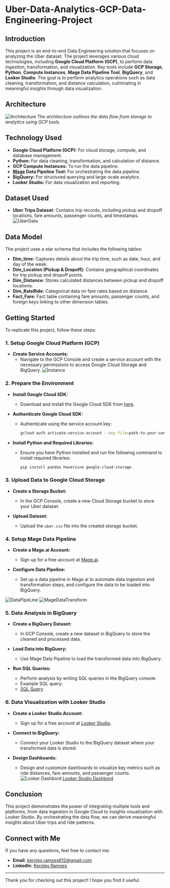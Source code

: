 # Uber-Data-Analytics-GCP-Data-Engineering-Project


## Introduction
This project is an end-to-end Data Engineering solution that focuses on analyzing the Uber dataset. The project leverages various cloud technologies, including **Google Cloud Platform (GCP)**, to perform data ingestion, transformation, and visualization. Key tools include **GCP Storage**, **Python**, **Compute Instances**, **Mage Data Pipeline Tool**, **BigQuery**, and **Looker Studio**. The goal is to perform analytics operations such as data cleaning, transformation, and distance calculation, culminating in meaningful insights through data visualization.

## Architecture
![Architecture](https://github.com/Keroles-Ramses/Uber-Data-Analytics-GCP-Data-Engineering-Project-/blob/6045301dfa74120f381e72880cc6439157ac97f0/Assets/Architecture%20diagram.png)
*The architecture outlines the data flow from storage to analytics using GCP tools.*

## Technology Used
- **Google Cloud Platform (GCP):** For cloud storage, compute, and database management.
- **Python:** For data cleaning, transformation, and calculation of distance.
- **GCP Compute Instances:** To run the data pipeline.
- **[Mage](https://www.mage.ai/) Data Pipeline Tool:** For orchestrating the data pipeline.
- **BigQuery:** For structured querying and large-scale analytics.
- **Looker Studio:** For data visualization and reporting.

## Dataset Used
- **Uber Trips Dataset**: Contains trip records, including pickup and dropoff locations, fare amounts, passenger counts, and timestamps.
![UberData](https://github.com/Keroles-Ramses/Uber-Data-Analytics-GCP-Data-Engineering-Project-/blob/6045301dfa74120f381e72880cc6439157ac97f0/Uber%20Data%20Model.png)
## Data Model
The project uses a star schema that includes the following tables:
- **Dim_time:** Captures details about the trip time, such as date, hour, and day of the week.
- **Dim_Location (Pickup & Dropoff):** Contains geographical coordinates for trip pickup and dropoff points.
- **Dim_Distance:** Stores calculated distances between pickup and dropoff locations.
- **Dim_RateRide:** Categorical data on fare rates based on distance.
- **Fact_Fare:** Fact table containing fare amounts, passenger counts, and foreign keys linking to other dimension tables.

## Getting Started

To replicate this project, follow these steps:

### 1. **Setup Google Cloud Platform (GCP)**

- **Create Service Accounts:** 
  - Navigate to the GCP Console and create a service account with the necessary permissions to access Google Cloud Storage and BigQuery.
![Instance](https://github.com/Keroles-Ramses/Uber-Data-Analytics-GCP-Data-Engineering-Project-/blob/a1b01e72ef805d3ceea9b88f2dab9c4bf2902030/Assets/Instance.png)

### 2. **Prepare the Environment**

- **Install Google Cloud SDK:** 
  - Download and install the Google Cloud SDK from [here](https://cloud.google.com/sdk/docs/install).
  
- **Authenticate Google Cloud SDK:** 
  - Authenticate using the service account key:
       ```bash
       gcloud auth activate-service-account --key-file=path-to-your-service-account-key.json
       ```
  
- **Install Python and Required Libraries:** 
  - Ensure you have Python installed and run the following command to install required libraries:
    ```bash
    pip install pandas haversine google-cloud-storage
    ```


### 3. **Upload Data to Google Cloud Storage**

- **Create a Storage Bucket:** 
  - In the GCP Console, create a new Cloud Storage bucket to store your Uber dataset.
  
- **Upload Dataset:** 
  - Upload the `uber.csv` file into the created storage bucket.

### 4. **Setup Mage Data Pipeline**

- **Create a Mage.ai Account:** 
  - Sign up for a free account at [Mage.ai](https://www.mage.ai/).
  
- **Configure Data Pipeline:** 
  - Set up a data pipeline in Mage.ai to automate data ingestion and transformation steps, and configure the data to be loaded into BigQuery.

![DataPipeLine](https://github.com/Keroles-Ramses/Uber-Data-Analytics-GCP-Data-Engineering-Project-/blob/a1b01e72ef805d3ceea9b88f2dab9c4bf2902030/Assets/Mage%20Pipeline.png)
![MageDataTransform](https://github.com/Keroles-Ramses/Uber-Data-Analytics-GCP-Data-Engineering-Project-/blob/a1b01e72ef805d3ceea9b88f2dab9c4bf2902030/Assets/Mage%20Transform.png)

### 5. **Data Analysis in BigQuery**

- **Create a BigQuery Dataset:** 
  - In GCP Console, create a new dataset in BigQuery to store the cleaned and processed data.
  
- **Load Data into BigQuery:** 
  - Use Mage Data Pipeline to load the transformed data into BigQuery.
  
- **Run SQL Queries:** 
  - Perform analysis by writing SQL queries in the BigQuery console.
   - Example SQL query:
   - [SQL Query](https://github.com/Keroles-Ramses/Uber-Data-Analytics-GCP-Data-Engineering-Project-/blob/391c21da0040d1421d5a11e9358ae45ca6e122df/Assets/BQ%20Queries)
     

### 6. **Data Visualization with Looker Studio**

- **Create a Looker Studio Account:** 
  - Sign up for a free account at [Looker Studio](https://lookerstudio.google.com/).
  
- **Connect to BigQuery:** 
  - Connect your Looker Studio to the BigQuery dataset where your transformed data is stored.
  
- **Design Dashboards:** 
  - Design and customize dashboards to visualize key metrics such as ride distances, fare amounts, and passenger counts.
    ![Looker Dashbord](https://github.com/Keroles-Ramses/Uber-Data-Analytics-GCP-Data-Engineering-Project-/blob/a1b01e72ef805d3ceea9b88f2dab9c4bf2902030/Assets/Looker%20Visual.png)
     [Looker Studio Dashbord](Uber_Dashboard.pdf) 

## Conclusion
This project demonstrates the power of integrating multiple tools and platforms, from data ingestion in Google Cloud to insights visualization with Looker Studio. By orchestrating the data flow, we can derive meaningful insights about Uber trips and ride patterns.

## Connect with Me
If you have any questions, feel free to contact me:

- **Email**: keroles.ramses612@gmail.com
- **LinkedIn**: [Keroles Ramses](https://www.linkedin.com/in/keroles-ramses/)

---

Thank you for checking out this project! I hope you find it useful.
